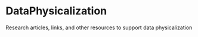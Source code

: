 # DataPhysicalization
Research articles, links, and other resources to support data physicalization
